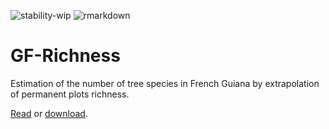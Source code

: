 ![stability-wip](https://img.shields.io/badge/stability-work_in_progress-lightgrey.svg)
![rmarkdown](https://github.com/EricMarcon/GF-Richness/workflows/rmarkdown/badge.svg)

# GF-Richness

Estimation of the number of tree species in French Guiana by extrapolation of permanent plots richness.

[Read](https://github.com/EricMarcon/GF-Richness/GF-Richness.html) or [download](https://github.com/EricMarcon/GF-Richness/GF-Richness.pdf).
